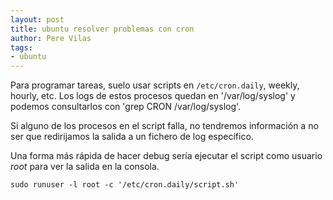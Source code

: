 ```yaml
---
layout: post
title: ubuntu resolver problemas con cron
author: Pere Vilas
tags:
- ubuntu
---
```


Para programar tareas, suelo usar scripts en `/etc/cron.daily`, weekly, hourly, etc. Los logs de estos procesos quedan en '/var/log/syslog'
y podemos consultarlos con 'grep CRON /var/log/syslog'. 

Si alguno de los procesos en el script falla, no tendremos información a no ser que redirijamos la salida a un fichero de log específico.

Una forma más rápida de hacer debug sería ejecutar el script como usuario *root* para ver la salida en la consola.

```sudo runuser -l root -c '/etc/cron.daily/script.sh'```
